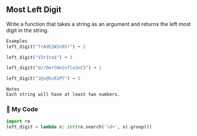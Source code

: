 ## Most Left Digit

Write a function that takes a string as an argument and returns the left most digit in the string.
```python
Examples
left_digit("TrAdE2W1n95!") ➞ 2

left_digit("V3r1ta$") ➞ 3

left_digit("U//DertHe1nflu3nC3") ➞ 1

left_digit("J@v@5cR1PT") ➞ 5
```
```
Notes
Each string will have at least two numbers.
```
### :snake: My Code
```python
import re
left_digit = lambda n: int(re.search('\d+', n).group())
```
